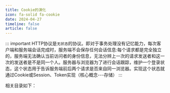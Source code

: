 ```yaml
---
title: Cookie的演化
icon: fa-solid fa-cookie
date: 2024-04-27
timeline: false
article: false
---
```

::: important
HTTP协议是`无状态`的协议。即对于事务处理没有记忆能力，每次客户端和服务端会话完成时，服务端不会保存任何会话信息:每个请求都是完全独立的，服务端无法确认当前访问者的身份信息，无法分辨上一次的请求发送者和这一次的发送者是不是同一个人。服务器与浏览器为了进行会话跟踪，维护一个登录状态，这个状态用于告诉服务端前后两个请求是否来自同一浏览器。实现这个状态就通过Cookie或Session、Token实现（核心概念---存储）
:::


相关目录如下：
